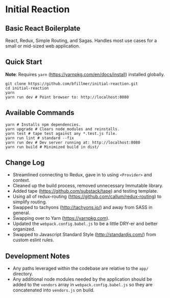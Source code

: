 
# Initial Reaction
## Basic React Boilerplate

React, Redux, Simple Routing, and Sagas. Handles most use cases for a small or mid-sized web application.

## Quick Start

**Note**: Requires `yarn` (https://yarnpkg.com/en/docs/install) installed globally.

```shell
git clone https://github.com/bfillmer/initial-reaction.git
cd initial-reaction
yarn
yarn run dev # Point browser to: http://localhost:8080
```

## Available Commands

```shell
yarn # Installs npm dependencies.
yarn upgrade # Clears node_modules and reinstalls.
yarn test # tape test against any *.test.js file.
yarn run lint # standard --fix
yarn run dev # Dev server running at: http://localhost:8080
yarn run build # Minimized build in dist/
```

## Change Log
* Streamlined connecting to Redux, gave in to using `<Provider>` and context.
* Cleaned up the build process, removed unnecessary Immutable library.
* Added tape (https://github.com/substack/tape) and testing template.
* Using all of redux-routing (https://github.com/callum/redux-routing) to simplify routing.
* Swapped to tachyons (http://tachyons.io/) and away from SASS in general.
* Swapping over to Yarn (https://yarnpkg.com).
* Updated the `webpack.config.babel.js` to be a little DRY-er and better organized.
* Swapped to Javascript Standard Style (http://standardjs.com/) from custom eslint rules.

## Development Notes

* Any paths leveraged within the codebase are relative to the `app/` directory.
* Any additional node modules needed by the application should be added to the `vendors` array in `webpack.config.babel.js` so they are concatenated into `vendors.js` on build.
